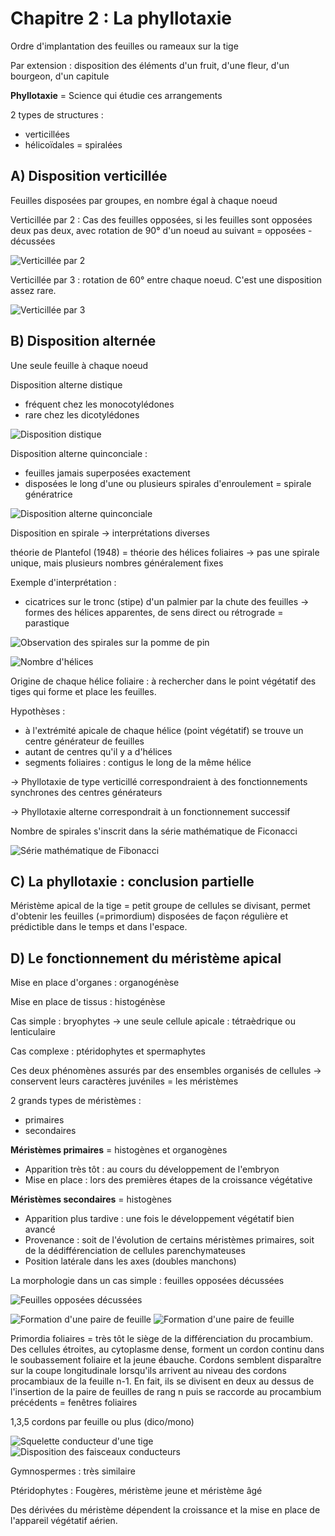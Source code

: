 # Chapitre 2 : La phyllotaxie

Ordre d'implantation des feuilles ou rameaux sur la tige

Par extension : disposition des éléments d'un fruit, d'une fleur, d'un bourgeon, d'un capitule

**Phyllotaxie** = Science qui étudie ces arrangements 


2 types de structures :

* verticillées
* hélicoïdales = spiralées

## A) Disposition verticillée

Feuilles disposées par groupes, en nombre égal à chaque noeud

Verticillée par 2 : Cas des feuilles opposées, si les feuilles sont opposées deux pas deux, avec rotation de 90° d'un noeud au suivant = opposées - décussées

![Verticillée par 2](Images/v2.JPG)

Verticillée par 3 : rotation de 60° entre chaque noeud. C'est une disposition assez rare.

![Verticillée par 3](Images/v3.JPG)

## B) Disposition alternée

Une seule feuille à chaque noeud

Disposition alterne distique

* fréquent chez les monocotylédones
* rare chez les dicotylédones

![Disposition distique](Images/distique.JPG)

Disposition alterne quinconciale :

* feuilles jamais superposées exactement
* disposées le long d'une ou plusieurs spirales d'enroulement = spirale génératrice

![Disposition alterne quinconciale](Images/quinconciale.JPG)

Disposition en spirale -> interprétations diverses

théorie de Plantefol (1948) = théorie des hélices foliaires -> pas une spirale unique, mais plusieurs nombres généralement fixes

Exemple d'interprétation : 

* cicatrices sur le tronc (stipe) d'un palmier par la chute des feuilles -> formes des hélices apparentes, de sens direct ou rétrograde = parastique

![Observation des spirales sur la pomme de pin](Images/pin.JPG)

![Nombre d'hélices](Images/helice.JPG)

Origine de chaque hélice foliaire : à rechercher dans le point végétatif des tiges qui forme et place les feuilles.

Hypothèses : 

* à l'extrémité apicale de chaque hélice (point végétatif) se trouve un centre générateur de feuilles
* autant de centres qu'il y a d'hélices
* segments foliaires : contigus le long de la même hélice

-> Phyllotaxie de type verticillé correspondraient à des fonctionnements synchrones des centres générateurs

-> Phyllotaxie alterne correspondrait à un fonctionnement successif

Nombre de spirales s'inscrit dans la série mathématique de Ficonacci

![Série mathématique de Fibonacci](Images/fibonacci.JPG)

## C) La phyllotaxie : conclusion partielle

Méristème apical de la tige = petit groupe de cellules se divisant, permet d'obtenir les feuilles (=primordium) disposées de façon régulière et prédictible dans le temps et dans l'espace.

## D) Le fonctionnement du méristème apical

Mise en place d'organes : organogénèse

Mise en place de tissus : histogénèse

Cas simple : bryophytes -> une seule cellule apicale : tétraèdrique ou lenticulaire

Cas complexe : ptéridophytes et spermaphytes

Ces deux phénomènes assurés par des ensembles organisés de cellules -> conservent leurs caractères juvéniles = les méristèmes

2 grands types de méristèmes :

* primaires 
* secondaires

**Méristèmes primaires** = histogènes et organogènes

* Apparition très tôt : au cours du développement de l'embryon
* Mise en place : lors des premières étapes de la croissance végétative 

**Méristèmes secondaires** = histogènes

* Apparition plus tardive : une fois le développement végétatif bien avancé
* Provenance : soit de l'évolution de certains méristèmes primaires, soit de la  dédifférenciation de cellules parenchymateuses
* Position latérale dans les axes (doubles manchons) 

La morphologie dans un cas simple : feuilles opposées décussées

![Feuilles opposées décussées](Images/meristeme.JPG)

![Formation d'une paire de feuille](Images/form.JPG)
![Formation d'une paire de feuille](Images/form2.JPG)

Primordia foliaires = très tôt le siège de la différenciation du procambium. Des cellules étroites, au cytoplasme dense, forment un cordon continu dans le soubassement foliaire et la jeune ébauche. Cordons semblent disparaître sur la coupe longitudinale lorsqu'ils arrivent au niveau des cordons procambiaux de la feuille n-1. En fait, ils se divisent en deux au dessus de l'insertion de la paire de feuilles de rang n puis se raccorde au procambium précédents = fenêtres foliaires

1,3,5 cordons par feuille ou plus (dico/mono)

![Squelette conducteur d'une tige](Images/squelette.JPG)
![Disposition des faisceaux conducteurs](Images/faisceaux.JPG)

Gymnospermes : très similaire

Ptéridophytes : Fougères, méristème jeune et méristème âgé

Des dérivées du méristème dépendent la croissance et la mise en place de l'appareil végétatif aérien.


